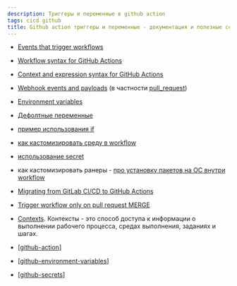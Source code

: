 ```yaml
---
description: Триггеры и переменные в github action
tags: cicd github
title: Github action триггеры и переменные - документация и полезные ссылки
---
```

- [Events that trigger workflows](https://docs.github.com/en/actions/reference/events-that-trigger-workflows#pull_request)
- [Workflow syntax for GitHub Actions](https://docs.github.com/en/actions/reference/workflow-syntax-for-github-actions#onevent_nametypes)
- [Context and expression syntax for GitHub Actions](https://docs.github.com/en/actions/reference/context-and-expression-syntax-for-github-actions#example-using-an-array)
- [Webhook events and payloads](https://docs.github.com/en/developers/webhooks-and-events/webhook-events-and-payloads) (в частности [pull_request](https://docs.github.com/en/developers/webhooks-and-events/webhook-events-and-payloads#pull_request))
- [Environment variables](https://docs.github.com/en/actions/learn-github-actions/environment-variables)
- [Дефолтные переменные](https://docs.github.com/en/actions/reference/environment-variables#default-environment-variables)
- [пример использования if](https://github.community/t/skip-action-when-label-already-on-pr-vs-on-label-create-event/121037)
- [как кастомизировать среду в workflow](https://docs.github.com/en/actions/using-github-hosted-runners/customizing-github-hosted-runners)
- [использование secret](https://docs.github.com/en/actions/security-guides/encrypted-secrets#using-encrypted-secrets-in-a-workflow)
- как кастомизировать ранеры - [про установку пакетов на ОС внутри workflow](https://docs.github.com/en/actions/using-github-hosted-runners/customizing-github-hosted-runners)
- [Migrating from GitLab CI/CD to GitHub Actions](https://docs.github.com/en/actions/learn-github-actions/migrating-from-gitlab-cicd-to-github-actions)
- [Trigger workflow only on pull request MERGE](https://github.community/t/trigger-workflow-only-on-pull-request-merge/17359)
- [Contexts](https://docs.github.com/en/actions/learn-github-actions/contexts). Контексты - это способ доступа к информации о выполнении рабочего процесса, средах выполнения, заданиях и шагах.

- [[github-action]]
- [[github-environment-variables]]
- [[github-secrets]]

[//begin]: # "Autogenerated link references for markdown compatibility"
[github-action]: github-action "Githunb action"
[github-environment-variables]: github-environment-variables "Github environment variables"
[github-secrets]: github-secrets "Github secrets"
[//end]: # "Autogenerated link references"